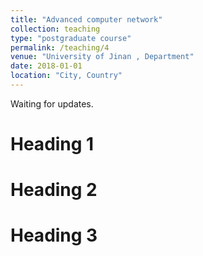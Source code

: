 ```yaml
---
title: "Advanced computer network"
collection: teaching
type: "postgraduate course"
permalink: /teaching/4
venue: "University of Jinan , Department"
date: 2018-01-01
location: "City, Country"
---
```


Waiting for updates.

Heading 1
======

Heading 2
======

Heading 3
======

